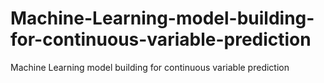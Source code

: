 # Machine-Learning-model-building-for-continuous-variable-prediction
Machine Learning model building for continuous variable prediction
